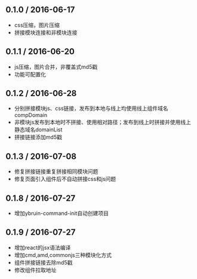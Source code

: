 0.1.0 / 2016-06-17
------------------

* css压缩，图片压缩
* 拼接模块连接和非模块连接


0.1.1 / 2016-06-20
------------------

* js压缩，图片合并，非覆盖式md5戳
* 功能可配置化


0.1.2 / 2016-06-28
------------------

* 分别拼接模块js、css链接，发布到本地与线上均使用线上组件域名compDomain
* 非模块js发布到本地时不拼接、使用相对路径；发布到线上时拼接并使用线上静态域名domainList
* 拼接链接添加md5戳


0.1.3 / 2016-07-08
------------------

* 修复拼接链接重复拼接相同模块问题
* 修复页面引入组件后不自动拼接css和js问题


0.1.8 / 2016-07-27
------------------

* 增加ybruin-command-init自动创建项目


0.1.9 / 2016-07-27
------------------

* 增加react的jsx语法编译
* 增加cmd,amd,commonjs三种模块化方式
* 组件拼接链接去除md5戳
* 修改组件拉取地址
